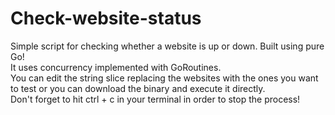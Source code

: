 # Check-website-status

Simple script for checking whether a website is up or down. Built using pure Go! <br>
It uses concurrency implemented with GoRoutines. <br>
You can edit the string slice replacing the websites with the ones you want to test or you can download the binary and execute it directly. <br>
Don't forget to hit ctrl + c in your terminal in order to stop the process! 
